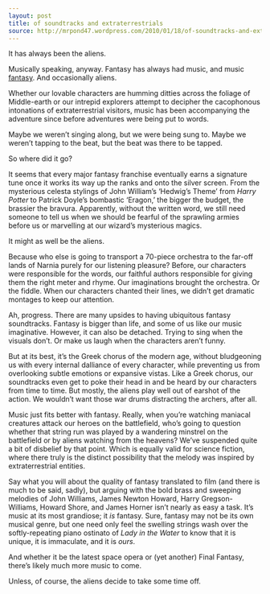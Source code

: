 ```yaml
---
layout: post
title: of soundtracks and extraterrestrials
source: http://mrpond47.wordpress.com/2010/01/18/of-soundtracks-and-extraterrestrials/
---
```


It has always been the aliens.

Musically speaking, anyway. Fantasy has always had music, and music
[fantasy][1]. And occasionally aliens.

Whether our lovable characters are humming ditties across the foliage
of Middle-earth or our intrepid explorers attempt to decipher the
cacophonous intonations of extraterrestrial visitors, music has been
accompanying the adventure since before adventures were being put to
words.

Maybe we weren’t singing along, but we were being sung to. Maybe we
weren’t tapping to the beat, but the beat was there to be tapped.

So where did it go?

It seems that every major fantasy franchise eventually earns a
signature tune once it works its way up the ranks and onto the silver
screen. From the mysterious celesta stylings of John William’s
‘Hedwig’s Theme’ from *Harry Potter* to Patrick Doyle’s bombastic
‘Eragon,’ the bigger the budget, the brassier the bravura. Apparently,
without the written word, we still need someone to tell us when we
should be fearful of the sprawling armies before us or marvelling at
our wizard’s mysterious magics.

It might as well be the aliens.

Because who else is going to transport a 70-piece orchestra to the
far-off lands of Narnia purely for our listening pleasure? Before, our
characters were responsible for the words, our faithful authors
responsible for giving them the right meter and rhyme. Our
imaginations brought the orchestra. Or the fiddle. When our characters
chanted their lines, we didn’t get dramatic montages to keep our
attention.

Ah, progress. There are many upsides to having ubiquitous fantasy
soundtracks. Fantasy is bigger than life, and some of us like our
music imaginative. However, it can also be detached. Trying to sing
when the visuals don’t. Or make us laugh when the characters aren’t
funny.

But at its best, it’s the Greek chorus of the modern age, without
bludgeoning us with every internal dalliance of every character, while
preventing us from overlooking subtle emotions or expansive
vistas. Like a Greek chorus, our soundtracks even get to poke their
head in and be heard by our characters from time to time. But mostly,
the aliens play well out of earshot of the action. We wouldn’t want
those war drums distracting the archers, after all.

Music just fits better with fantasy. Really, when you’re watching
maniacal creatures attack our heroes on the battlefield, who’s going
to question whether that string run was played by a wandering minstrel
on the battlefield or by aliens watching from the heavens? We’ve
suspended quite a bit of disbelief by that point. Which is equally
valid for science fiction, where there truly is the distinct
possibility that the melody was inspired by extraterrestrial entities.

Say what you will about the quality of fantasy translated to film (and
there is much to be said, sadly), but arguing with the bold brass and
sweeping melodies of John Williams, James Newton Howard, Harry
Gregson-Williams, Howard Shore, and James Horner isn’t nearly as easy
a task. It’s music at its most grandiose; it *is* fantasy.  Sure,
fantasy may not be its own musical genre, but one need only feel the
swelling strings wash over the softly-repeating piano ostinato of
*Lady in the Water* to know that it is unique, it is immaculate, and
it is *ours*.

And whether it be the latest space opera or (yet another) Final
Fantasy, there’s likely much more music to come.

Unless, of course, the aliens decide to take some time off.

[1]: http://en.wikipedia.org/wiki/Fantasia_on_a_Theme_of_Thomas_Tallis "You guessed it: Thomas Tallis"
